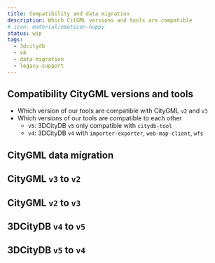 ```yaml
---
title: Compatibility and data migration
description: Which CitGML versions and tools are compatible
# icon: material/emoticon-happy
status: wip
tags:
  - 3dcitydb
  - v4
  - data-migration
  - legacy-support
---
```


## Compatibility CityGML versions and tools

- Which version of our tools are compatible with CityGML `v2` and `v3`
- Which versions of our tools are compatible to each other
    - `v5`: 3DCityDB `v5` only compatible with `citydb-tool`
    - `v4`: 3DCityDB `v4` with `importer-exporter`, `web-map-client`, `wfs`

## CityGML data migration

## CityGML `v3` to `v2`

## CityGML `v2` to `v3`

## 3DCityDB `v4` to `v5`

## 3DCityDB `v5` to `v4`

<!--

<eMailaddr>
<link>
<link in new tab>{target="_blank"}
[Open Link](https://www.3dcitydb.org)
[Open in new tab](https://www.3dcitydb.org){target="_blank"}

# Admonitions
[!!!|???] note|abstract|info|tip|success|question|warning|failure|danger|bug|example|quote [inline|inline end] ["Custom title..."]
    Admonition content

# Images
![Image title](https://dummyimage.com/600x400/eee/aaa){ align=left }

![Image title](https://dummyimage.com/600x400/){ width="300" }
/// caption
Image caption
///

# Figures
![Image title](https://dummyimage.com/600x400/){ width="300" }
/// figure-caption
Image caption
///

-->
